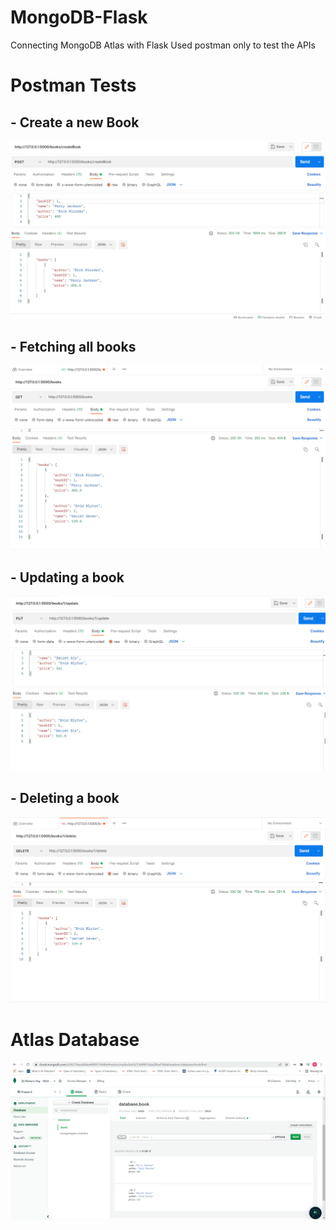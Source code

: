 # MongoDB-Flask
Connecting MongoDB Atlas with Flask
Used postman only to test the APIs


# Postman Tests
## - Create a new Book
![image](images/create.png)

## - Fetching all books
![image](images/fetch_all.png)

## - Updating a book
![image](images/update.png)

## - Deleting a book
![image](images/delete.png)

# Atlas Database

![image](images/atlas_db.png)

